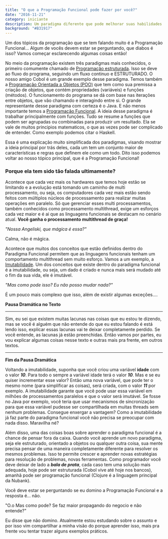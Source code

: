```yaml
---
title: "O que a Programação Funcional pode fazer por você?"
date: "2016-11-21"
category: iniciante
description: Um paradigma diferente que pode melhorar suas habilidades como programador
background: "#B31917"
---
```


Um dos tópicos da programação que se tem falando muito é a Programação Funcional... Algum de vocês devem estar se perguntando, que diabos é isso? Vamos começar esclarecendo algumas coisas então!

No meio da programação existem três paradigmas mais conhecidos, o primeiro comumente chamado de [Programação estruturada](http://www.fisica.ufjf.br/~sjfsato/fiscomp1/node23.html). Isso se deve ao fluxo do programa, seguindo um fluxo continuo e ESTRUTURADO. O nosso amigo Cobol é um grande exemplo desse paradigma. Temos também a [Programação Orientada a Objetos (POO)](http://www.ufjf.br/peteletrica/files/2012/10/Curso-Orienta%C3%A7%C3%A3o-a-objetos.pdf) que tem como sua premissa a criação de objetos, que contém propriedades (variáveis) e funções (métodos). O funcionamento do programa se dá com base nas iterações entre objetos, que vão chamando e interagindo entre si. O grande representante desse paradigma com certeza é o Java. E não menos importante temos a [Programação Funcional](http://www2.ic.uff.br/~bazilio/cursos/lp/material/ProgFuncional.pdf). A ideia desse paradigma é trabalhar principalmente com funções. Tudo se resume a funções que podem ser agrupadas ou combinadas para produzir um resultado. Ela se vale de muitos principios matematicos, o que as vezes pode ser complicado de entender. Como exemplo podemos citar o Haskell.

Essa é uma explicação muito simplificada dos paradigmas, visando mostrar a ideia principal por trás deles, cada um tem um conjunto maior de características e regras que definem ele como um todo. Dito isso podemos voltar ao nosso tópico principal, que é a Programação Funcional!

### **Porque ela tem sido tão falada ultimamente?**

Acontece que cada vez mais os hardwares que temos hoje estão se limitando e a evolução está tomando um caminho de multi processamento, ou seja, os computadores cada vez mais estão sendo feitos com múltiplos núcleos de processamento para realizar muitas operações em paralelo. Só que gerenciar esses multi processamentos, também conhecidos como processamento multithread, exige um esforços cada vez maior e é ai que as linguagens funcionais se destacam no cenário atual. **Você ganha o processamento multithread de graça!**

_"Nossa Angeliski, que mágica é essa?"_

Calma, não é mágica.

Acontece que muitos dos conceitos que estão definidos dentro do Paradigma Funcional permitem que as linguagens funcionais tenham um comportamento multithread sem muito esforço. Vamos a um exemplo, a [Imutabilidade](http://www.ibm.com/developerworks/library/j-ft4/). Um dos conceitos que existe dentro do paradigma funcional é a imutabilidade, ou seja, um dado é criado e nunca mais será mudado até o fim da sua vida, ele é imutável.

_"Mas como pode isso? Eu não posso mudar nada?"_

É um pouco mais complexo que isso, além de existir algumas exceções....

**Pausa Dramática no Texto**

* * *

Sim, eu sei que existem muitas lacunas nas coisas que eu estou te dizendo, mas se você é alguém que não entende do que eu estou falando é está lendo isso, explicar essas lacunas vai te deixar completamente perdido. Se você entende, as lacunas já estão preenchidas. Então vamos por partes, eu vou explicar algumas coisas nesse texto e outras mais pra frente, em outros textos.

* * *

**Fim da Pausa Dramática**

Voltando a imutabilidade, suponha que você criou uma variável **idade** com o valor _**10**_. Para todo o sempre a variável idade terá o valor _**10**_. Mas e se eu quiser incrementar esse valor? Então uma nova variável, que pode ter o mesmo nome (para simplificar as coisas), será criada, com o valor _**11**_ por exemplo. A imutabilidade garante que você pode usar essa variável em milhões de processamentos paralelos e que o valor será imutável. Se fosse no Java por exemplo, você teria que usar mecanismos de sincronização para que essa variável pudesse ser compartilhada em muitas threads sem nenhum problemas. Consegue enxergar a vantagem? Como a imutabilidade já faz parte do paradigma funcional você não precisa se preocupar com nada disso. Maravilha né?

Além disso, uma das coisas boas sobre aprender o paradigma funcional é a chance de pensar fora da caixa. Quando você aprende um novo paradigma, seja ele estruturado, orientado a objetos ou qualquer outra coisa, sua mente precisa pensar de uma maneira completamente diferente para resolver os mesmos problemas. Isso te permite crescer e aprender novas estratégias para resolução de problemas, novas ferramentas. Como programador você deve deixar de lado a _**bala de prata**_, cada caso tem uma solução mais adequada, hoje pode ser estruturada (Cobol vive até hoje nos bancos), amanhã pode ser programação funcional (Clojure é a linguagem principal da Nubank).

Você deve estar se perguntando se eu domino a Programação Funcional e a resposta é... não.

"O.o Mas como pode? Se faz maior propagando do negocio e não entende?"

Eu disse que não domino. Atualmente estou estudando sobre o assunto e por isso vim compartilhar a minha visão do porque aprender isso, mais pra frente vou tentar trazer alguns exemplos práticos.

<Signature></Signature>